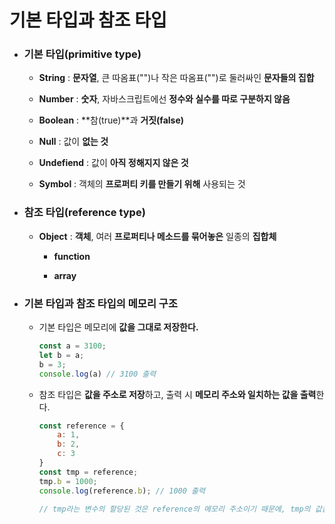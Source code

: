 # 기본 타입과 참조 타입

* ### 기본 타입(primitive type)

  * **String** : **문자열**, 큰 따옴표("")나 작은 따옴표("")로 둘러싸인 **문자들의 집합**

  * **Number** : **숫자**, 자바스크립트에선 **정수와 실수를 따로 구분하지 않음**

  * **Boolean** : **참(true)**과 **거짓(false)**

  * **Null** : 값이 **없는 것**

  * **Undefiend** : 값이 **아직 정해지지 않은 것**

  * **Symbol** : 객체의 **프로퍼티 키를 만들기 위해** 사용되는 것

    

* ### 참조 타입(reference type)

  * **Object** : **객체**, 여러 **프로퍼티나 메소드를 묶어놓은** 일종의 **집합체**

    * **function**

    * **array**

      

* ### 기본 타입과 참조 타입의 메모리 구조

  * 기본 타입은 메모리에 **값을 그대로 저장한다.**

    ```javascript
    const a = 3100;
    let b = a;
    b = 3;
    console.log(a) // 3100 출력
    ```

  * 참조 타입은 **값을 주소로 저장**하고, 출력 시 **메모리 주소와 일치하는 값을 출력**한다.

    ```javascript
    const reference = {
        a: 1,
        b: 2,
        c: 3
    }
    const tmp = reference;
    tmp.b = 1000;
    console.log(reference.b); // 1000 출력
    
    // tmp라는 변수의 할당된 것은 reference의 메모리 주소이기 때문에, tmp의 값을 바꿨지만 reference의 메모리 주소에 들어있는 값을 바꾼 것이므로 reference의 값도 바뀐다.
    ```

    
